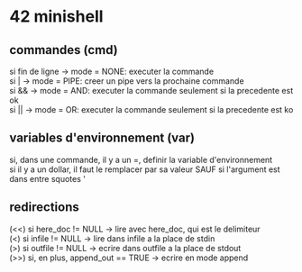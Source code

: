 # 42 minishell
## commandes (cmd)
si fin de ligne -> mode = NONE: executer la commande  
si | -> mode = PIPE: creer un pipe vers la prochaine commande  
si && -> mode = AND: executer la commande seulement si la precedente est ok  
si || -> mode = OR: executer la commande seulement si la precedente est ko  

## variables d'environnement (var)
si, dans une commande, il y a un =, definir la variable d'environnement  
si il y a un dollar, il faut le remplacer par sa valeur SAUF si l'argument est dans entre squotes '  

## redirections
(<<) si here\_doc != NULL -> lire avec here\_doc, qui est le delimiteur    
(<) si infile != NULL -> lire dans infile a la place de stdin  
(>) si outfile != NULL -> ecrire dans outfile a la place de stdout  
(>>) si, en plus, append\_out == TRUE -> ecrire en mode append  
